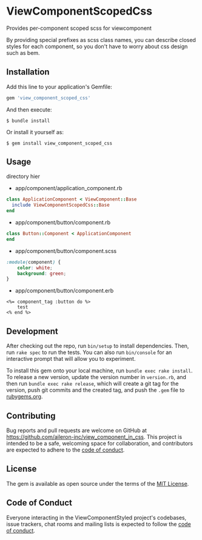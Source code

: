 # ViewComponentScopedCss
Provides per-component scoped scss for viewcomponent

By providing special prefixes as scss class names, you can describe closed styles for each component, so you don't have to worry about css design such as bem.


## Installation

Add this line to your application's Gemfile:

```ruby
gem 'view_component_scoped_css'
```

And then execute:

    $ bundle install

Or install it yourself as:

    $ gem install view_component_scoped_css

## Usage

directory hier

- app/component/application_component.rb

```rb
class ApplicationComponent < ViewComponent::Base
  include ViewComponentScopedCss::Base
end
```

- app/component/button/component.rb
```rb
class Button::Component < ApplicationComponent
end
```

- app/component/button/component.scss
```scss
:module(component) {
    color: white;
    background: green;
}

```

- app/component/button/component.erb
```erb
<%= component_tag :button do %>
    test
<% end %>
```

## Development

After checking out the repo, run `bin/setup` to install dependencies. Then, run `rake spec` to run the tests. You can also run `bin/console` for an interactive prompt that will allow you to experiment.

To install this gem onto your local machine, run `bundle exec rake install`. To release a new version, update the version number in `version.rb`, and then run `bundle exec rake release`, which will create a git tag for the version, push git commits and the created tag, and push the `.gem` file to [rubygems.org](https://rubygems.org).

## Contributing

Bug reports and pull requests are welcome on GitHub at https://github.com/aileron-inc/view_component_in_css. This project is intended to be a safe, welcoming space for collaboration, and contributors are expected to adhere to the [code of conduct](https://github.com/aileron-inc/view_component_in_css/blob/main/CODE_OF_CONDUCT.md).

## License

The gem is available as open source under the terms of the [MIT License](https://opensource.org/licenses/MIT).

## Code of Conduct

Everyone interacting in the ViewComponentStyled project's codebases, issue trackers, chat rooms and mailing lists is expected to follow the [code of conduct](https://github.com/[USERNAME]/view_component_styled/blob/main/CODE_OF_CONDUCT.md).
